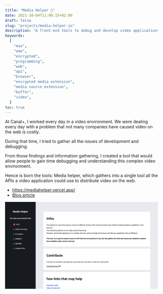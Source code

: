 ```yaml
---
title: "Media Helper 🎥"
date: 2021-10-04T11:00:15+02:00
draft: false
slug: "projects/media-helper-io"
description: "A front-end tools to debug and develop video applications on the web."
keywords:
  [
    "mse",
    "eme",
    "encrypted",
    "programming",
    "web",
    "api",
    "browser",
    "encrypted media extension",
    "media source extension",
    "buffer",
    "video",
  ]
toc: true
---
```


At Canal+, I worked every day in a video environment. We were dealing every day with a problem that not many companies have caused video on the web is costly.

During that time, I tried to gather all the issues of development and debugging.

From those findings and information gathering, I created a tool that would allow people to gain time debugging and understanding this complex video environment.

Hence is born the tools: Media helper, which gathers into a single tool all the APIs a video application could use to distribute video on the web.

- https://mediahelper.vercel.app/
- [Blog article](/technical-writing/technical-writing/mediahelper-io/)

![Media Helper](./media-helper-io.png)
